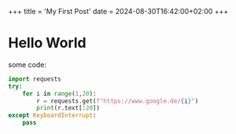 +++
title = 'My First Post'
date = 2024-08-30T16:42:00+02:00
+++


# Hello World

some code:

```python
import requests
try:
    for i in range(1,20):
        r = requests.get(f"https://www.google.de/{i}")
        print(r.text[:20])
except KeyboardInterrupt:
    pass
```
